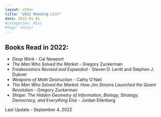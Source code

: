```yaml
---
layout: other
title: "2022 Reading List"
date: 2022-01-01
#categories: Misc
#tags: [misc]
---
```


## Books Read in 2022:

- _Deep Work_ - Cal Newport
- _The Man Who Solved the Market_ - Gregory Zuckerman
- _Freakonomics Revised and Expanded_ - Steven D. Levitt and Stephen J. Dubner
- _Weapons of Math Destruction_ - Cathy O'Neil
- _The Man Who Solved the Market: How Jim Simons Launched the Quant Revolution_ - Gregory Zuckerman
- _Shape: The Hidden Geometry of Information, Biology, Strategy, Democracy, and Everything Else_ - Jordan Ellenberg

Last Update - September 4, 2022